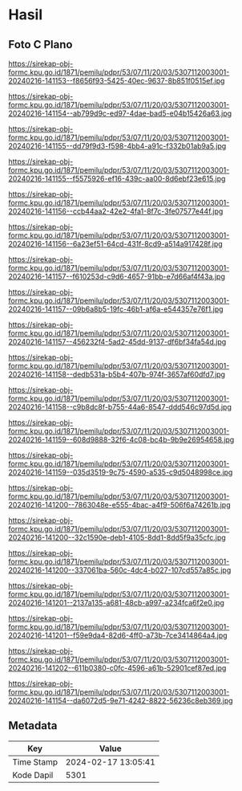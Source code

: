 # Hasil

## Foto C Plano

https://sirekap-obj-formc.kpu.go.id/1871/pemilu/pdpr/53/07/11/20/03/5307112003001-20240216-141153--f8656f93-5425-40ec-9637-8b851f0515ef.jpg

https://sirekap-obj-formc.kpu.go.id/1871/pemilu/pdpr/53/07/11/20/03/5307112003001-20240216-141154--ab799d9c-ed97-4dae-bad5-e04b15426a63.jpg

https://sirekap-obj-formc.kpu.go.id/1871/pemilu/pdpr/53/07/11/20/03/5307112003001-20240216-141155--dd79f9d3-f598-4bb4-a91c-f332b01ab9a5.jpg

https://sirekap-obj-formc.kpu.go.id/1871/pemilu/pdpr/53/07/11/20/03/5307112003001-20240216-141155--f5575926-ef16-439c-aa00-8d6ebf23e615.jpg

https://sirekap-obj-formc.kpu.go.id/1871/pemilu/pdpr/53/07/11/20/03/5307112003001-20240216-141156--ccb44aa2-42e2-4fa1-8f7c-3fe07577e44f.jpg

https://sirekap-obj-formc.kpu.go.id/1871/pemilu/pdpr/53/07/11/20/03/5307112003001-20240216-141156--6a23ef51-64cd-431f-8cd9-a514a917428f.jpg

https://sirekap-obj-formc.kpu.go.id/1871/pemilu/pdpr/53/07/11/20/03/5307112003001-20240216-141157--f610253d-c9d6-4657-91bb-e7d66af4f43a.jpg

https://sirekap-obj-formc.kpu.go.id/1871/pemilu/pdpr/53/07/11/20/03/5307112003001-20240216-141157--09b6a8b5-19fc-46b1-af6a-e544357e76f1.jpg

https://sirekap-obj-formc.kpu.go.id/1871/pemilu/pdpr/53/07/11/20/03/5307112003001-20240216-141157--456232f4-5ad2-45dd-9137-df6bf34fa54d.jpg

https://sirekap-obj-formc.kpu.go.id/1871/pemilu/pdpr/53/07/11/20/03/5307112003001-20240216-141158--dedb531a-b5b4-407b-974f-3657af60dfd7.jpg

https://sirekap-obj-formc.kpu.go.id/1871/pemilu/pdpr/53/07/11/20/03/5307112003001-20240216-141158--c9b8dc8f-b755-44a6-8547-ddd546c97d5d.jpg

https://sirekap-obj-formc.kpu.go.id/1871/pemilu/pdpr/53/07/11/20/03/5307112003001-20240216-141159--608d9888-32f6-4c08-bc4b-9b9e26954658.jpg

https://sirekap-obj-formc.kpu.go.id/1871/pemilu/pdpr/53/07/11/20/03/5307112003001-20240216-141159--035d3519-9c75-4590-a535-c9d5048998ce.jpg

https://sirekap-obj-formc.kpu.go.id/1871/pemilu/pdpr/53/07/11/20/03/5307112003001-20240216-141200--7863048e-e555-4bac-a4f9-506f6a74261b.jpg

https://sirekap-obj-formc.kpu.go.id/1871/pemilu/pdpr/53/07/11/20/03/5307112003001-20240216-141200--32c1590e-deb1-4105-8dd1-8dd5f9a35cfc.jpg

https://sirekap-obj-formc.kpu.go.id/1871/pemilu/pdpr/53/07/11/20/03/5307112003001-20240216-141200--337061ba-560c-4dc4-b027-107cd557a85c.jpg

https://sirekap-obj-formc.kpu.go.id/1871/pemilu/pdpr/53/07/11/20/03/5307112003001-20240216-141201--2137a135-a681-48cb-a997-a234fca6f2e0.jpg

https://sirekap-obj-formc.kpu.go.id/1871/pemilu/pdpr/53/07/11/20/03/5307112003001-20240216-141201--f59e9da4-82d6-4ff0-a73b-7ce3414864a4.jpg

https://sirekap-obj-formc.kpu.go.id/1871/pemilu/pdpr/53/07/11/20/03/5307112003001-20240216-141202--611b0380-c0fc-4596-a61b-52901cef87ed.jpg

https://sirekap-obj-formc.kpu.go.id/1871/pemilu/pdpr/53/07/11/20/03/5307112003001-20240216-141154--da6072d5-9e71-4242-8822-56236c8eb369.jpg


## Metadata

| Key        | Value               |
| ---------- | ------------------- |
| Time Stamp | 2024-02-17 13:05:41 |
| Kode Dapil | 5301                |



